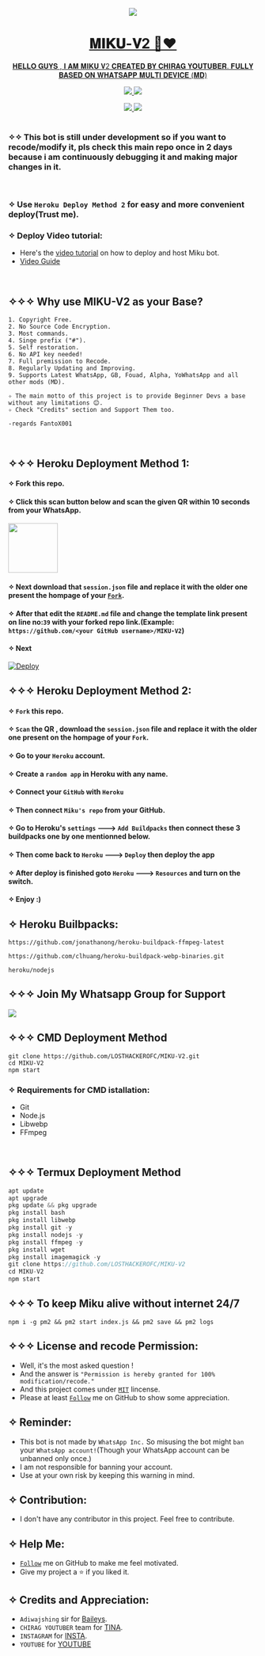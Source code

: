 <p align="center">
   <a href="https://github.com/LOSTHACKEROFC">
   <img src="https://tenor.com/view/miku-nakano-nakano-miku-gif-20520948">

</p>
<h1 align="center"> 𝐌𝐈𝐊𝐔-𝐕2 🌈❤️
</h1> 
<p align="center"> 
  𝐇𝐄𝐋𝐋𝐎 𝐆𝐔𝐘𝐒 , 𝐈 𝐀𝐌 𝐌𝐈𝐊𝐔 𝐕2 𝐂𝐑𝐄𝐀𝐓𝐄𝐃 𝐁𝐘 𝐂𝐇𝐈𝐑𝐀𝐆 𝐘𝐎𝐔𝐓𝐔𝐁𝐄𝐑. 𝐅𝐔𝐋𝐋𝐘 𝐁𝐀𝐒𝐄𝐃 𝐎𝐍 𝐖𝐇𝐀𝐓𝐒𝐀𝐏𝐏 𝐌𝐔𝐋𝐓𝐈 𝐃𝐄𝐕𝐈𝐂𝐄 (𝐌𝐃)

<p align="center">
  <a href="https://github.com/LOSTHACKEROFC/MIKU-V2/fork">
    <img src="https://img.shields.io/github/forks/LOSTHACKEROFC/MIKU-V2?label=Fork&style=social">
    
    
  <a href="https://github.com/LOSTHACKEROFC/MIKU-V2/stargazers">
    <img src="https://img.shields.io/github/stars/LOSTHACKEROFC/MIKU-V2?style=social">
  </a>

<p align="center">
  <a href="https://github.com/LOSTHACKEROFC/MIKU-V2">
    <img src="https://visitor-badge.glitch.me/badge?page_id=https://github.com/FantoX001/Miku-MD.visitor-badge&left_text=Total%20Repo%20Visits">
    
    
<a href="https://github.com/LOSTHACKEROFC">
    <img src="(https://visitor-badge.glitch.me/badge?page_id=https://github.com/LOSTHACKEROFC/TINA.visitor-badge&left_text=Total%20Repo%20Visitors)">
  </a>
</br>
      
</br> 
   
### ✧✧ This bot is still under development so if you want to recode/modify it, pls check this main repo once in 2 days because i am continuously debugging it and making major changes in it.
</br>

### ✧ Use `Heroku Deploy Method 2` for easy and more convenient deploy(Trust me).    


### ✧ Deploy Video tutorial:
- Here's the [video tutorial](https://youtube.com/c/chiragyoutuber) on how to deploy and host Miku bot.
- [Video Guide](https://youtube.com/c/chiragyoutuber)
</br>


## ✧✧✧ Why use MIKU-V2 as your Base?

```
1. Copyright Free.
2. No Source Code Encryption.
3. Most commands.
4. Singe prefix ("#").
5. Self restoration.
6. No API key needed!
7. Full premission to Recode.
8. Regularly Updating and Improving.
9. Supports Latest WhatsApp, GB, Fouad, Alpha, YoWhatsApp and all other mods (MD).

✧ The main motto of this project is to provide Beginner Devs a base without any limitations 😊.
✧ Check "Credits" section and Support Them too.

-regards FantoX001
```
</br>

## ✧✧✧ Heroku Deployment Method 1:

#### ✧ Fork this repo.
#### ✧ Click this scan button below and scan the given QR within 10 seconds from your WhatsApp. 
<a href="https://replit.com/@LOSTHACKEROFC/MIKU-V2#index.js"><img src="https://play-lh.googleusercontent.com/901aMQFFnVoX2T-YuJmTIwpPve_SUgMv_QSyzMSPtAqt_l0CyXN1DxfD6xXU0r2f9iM=w240-h480-rw" width="100" />
</a>
#### ✧ Next download that `session.json` file and replace it with the older one present the hompage of your [`Fork`](https://github.com/LOSTHACKEROFC/MIKU-V2/fork).

#### ✧ After that edit the `README.md` file and change the template link present on line no:`39` with your forked repo link.(Example: `https://github.com/<your GitHub username>/MIKU-V2`)

#### ✧ Next

[![Deploy](https://www.herokucdn.com/deploy/button.svg)](https://heroku.com/deploy?template=https://github.com/LOSTHACKEROFC/MIKU-V2)


## ✧✧✧ Heroku Deployment Method 2:

#### ✧ `Fork` this repo.
#### ✧ `Scan` the QR , download the `session.json` file and replace it with the older one present on the hompage of your `Fork`.
#### ✧ Go to your `Heroku` account.
#### ✧ Create a `random app` in Heroku with any name.
#### ✧ Connect your `GitHub` with `Heroku`
#### ✧ Then connect `Miku's repo` from your GitHub.
#### ✧ Go to Heroku's `settings` ---> `Add Buildpacks` then connect these 3 buildpacks one by one mentionned    below.
#### ✧ Then come back to `Heroku` ---> `Deploy` then deploy the app
#### ✧ After deploy is finished goto `Heroku` ---> `Resources` and turn on the switch.
#### ✧ Enjoy :)


## ✧ Heroku Builbpacks:

```
https://github.com/jonathanong/heroku-buildpack-ffmpeg-latest
``` 
```
https://github.com/clhuang/heroku-buildpack-webp-binaries.git
```
```
heroku/nodejs
```


## ✧✧✧ Join My Whatsapp Group for Support

<a href="[https://chat.whatsapp.com/JvIdTV61RUs4NTmYrtV6qz]"><img src="https://img.shields.io/badge/Join Group-25D366?style=for-the-badge&logo=whatsapp&logoColor=white" />
</a>

## ✧✧✧ CMD Deployment Method
```
git clone https://github.com/LOSTHACKEROFC/MIKU-V2.git
cd MIKU-V2
npm start
```

### ✧ Requirements for CMD istallation:
- Git
- Node.js
- Libwebp
- FFmpeg
</br> 

## ✧✧✧ Termux Deployment Method
```js
apt update
apt upgrade
pkg update && pkg upgrade
pkg install bash
pkg install libwebp
pkg install git -y
pkg install nodejs -y 
pkg install ffmpeg -y 
pkg install wget
pkg install imagemagick -y
git clone https://github.com/LOSTHACKEROFC/MIKU-V2
cd MIKU-V2
npm start
```

## ✧✧✧ To keep Miku alive without internet 24/7

```
npm i -g pm2 && pm2 start index.js && pm2 save && pm2 logs
```

## ✧✧✧ License and recode Permission:
- Well, it's the most asked question !
- And the answer is `"Permission is hereby granted for 100% modification/recode."`
- And this project comes under [`MIT`](https://github.com/LOSTHACKEROFC/MIKU-V2/blob/main/LICENSE.md) lincense.
- Please at least [`Follow`](https://github.com/LOSTHACKEROFC/#follow) me on GitHub to show some appreciation.
   
   
## ✧ Reminder:
- This bot is not made by `WhatsApp Inc.` So misusing the bot might `ban` your `WhatsApp account!`(Though your WhatsApp account can be unbanned only once.)
- I am not responsible for banning your account.
- Use at your own risk by keeping this warning in mind.
 


## ✧ Contribution:
- I don't have any contributor in this project. Feel free to contribute.



## ✧ Help Me:
- [`Follow`](https://github.com/LOSTHACKEROFC/#follow) me on GitHub to make me feel motivated.
- Give my project a ⭐ if you liked it.

     
## ✧ Credits and Appreciation:

-   `Adiwajshing` sir for [Baileys](https://github.com/adiwajshing/baileys).
-   `CHIRAG YOUTUBER` team for [TINA](https://github.com/LOSTHACKEROFC/TINA).
-   `INSTAGRAM` for [INSTA](https://instagram.com/chirag__bhatnagar).
-   `YOUTUBE` for [YOUTUBE](https://youtube.com/c/chiragyoutuber)
